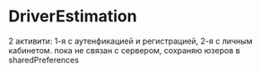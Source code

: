 # DriverEstimation
2 активити: 1-я с аутенфикацией и регистрацией, 2-я с личным кабинетом.
пока не связан с сервером, сохраняю юзеров в sharedPreferences
